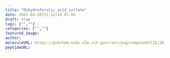```yaml
---
title: "Dihydroferulic_acid_sulfate"
date: 2023-04-20T21:12:13-07:00
draft: true
tags: ["",""]
categories: ["",""]
featured_image: 
author: 
moleculeURL: https://pubchem.ncbi.nlm.nih.gov/rest/pug/compound/CID/187489/record/SDF/?record_type=3d&response_type=display
peptideURL:
---
```


